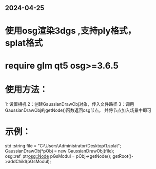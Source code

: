 ## 2024-04-25
# 使用osg渲染3dgs ,支持ply格式， splat格式
# require glm qt5 osg>=3.6.5


# 使用方法：
1: 设置相机
2：创建GaussianDrawObj对象，传入文件路径
3：调用GaussianDrawObj的getNode()函数返回osg节点， 并将节点加入场景中即可

# 示例：
 std::string file = "C:\\Users\\Administrator\\Desktop\\1.splat";
 GaussianDrawObj*pObj = new GaussianDrawObj(file);
 osg::ref_ptr<osg::Node> pGsModul  =  pObj->getNode();
 getRoot()->addChild(pGsModul);

